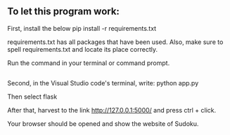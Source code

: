 ## To let this program work:
First, install the below 
pip install -r requirements.txt

requirements.txt has all packages that have been used. Also, make sure to spell requirements.txt and locate its place correctly.

Run the command in your terminal or command prompt.
##
Second, in the Visual Studio code's terminal, write:
python app.py

Then select flask 

After that, harvest to the link http://127.0.0.1:5000/ and press ctrl + click. 

Your browser should be opened and show the website of Sudoku.
